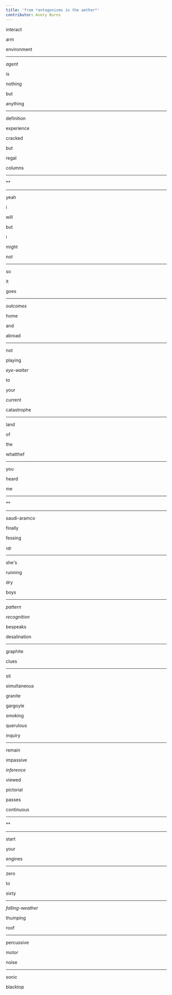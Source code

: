 ```yaml
---
title: 'from *antagonisms in the aether*'
contributor: Avery Burns
---
```


interact

arm

environment

---

*agent*

is

nothing

but

anything

---

definition

experience

cracked

but

regal

columns

---

\*\*

---

yeah

i

will

but

i

might

not

---

so

it

goes

---

*outcomes*

home

and

abroad

---

not

playing

*eye-waiter*

to

your

current

catastrophe

---

land

of

the

whatthef

---

you

heard

me

---

\*\*

---

saudi-aramco

finally

fessing

up

---

she's

running

dry

boys

---

*pattern*

*recognition*

bespeaks

desalination

---

graphite

clues

---

sit

simultaneous

granite

gargoyle

smoking

querulous

inquiry

---

remain

impassive

*inference*

viewed

pictorial

passes

continuous

---

\*\*

---

start

your

engines

---

zero

to

sixty

---

*falling-weather*

thumping

roof

---

percussive

motor

noise

---

sonic

blacktop
